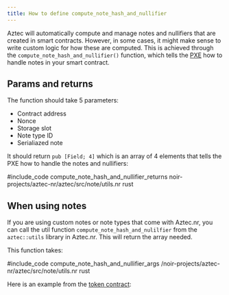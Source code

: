 ```yaml
---
title: How to define compute_note_hash_and_nullifier
---
```


Aztec will automatically compute and manage notes and nullifiers that are created in smart contracts. However, in some cases, it might make sense to write custom logic for how these are computed. This is achieved through the `compute_note_hash_and_nullifier()` function, which tells the [PXE](../../../../learn/concepts/pxe/main.md) how to handle notes in your smart contract.

## Params and returns

The function should take 5 parameters:

- Contract address
- Nonce
- Storage slot
- Note type ID
- Serialiazed note

It should return `pub [Field; 4]` which is an array of 4 elements that tells the PXE how to handle the notes and nullifiers:

#include_code compute_note_hash_and_nullifier_returns noir-projects/aztec-nr/aztec/src/note/utils.nr rust

<!-- ## Placeholder -->

<!-- If you don't have any private state variables defined, you can use this placeholder function: -->

<!-- #include_code compute_note_hash_and_nullifier_placeholder /noir-projects/noir-contracts/contracts/token_bridge_contract/src/main.nr rust -->

## When using notes

If you are using custom notes or note types that come with Aztec.nr, you can call the util function `compute_note_hash_and_nulilfier` from the `aztec::utils` library in Aztec.nr. This will return the array needed.

This function takes:

#include_code compute_note_hash_and_nullifier_args /noir-projects/aztec-nr/aztec/src/note/utils.nr rust

Here is an example from the [token contract](../../../tutorials/writing_token_contract.md):

<!-- #include_code compute_note_hash_and_nullifier /noir-projects/noir-contracts/contracts/token_contract/src/main.nr rust -->
